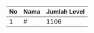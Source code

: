 | No | Nama            | Jumlah Level |
|----|-----------------|--------------|
| 1  | #    |    1106        |
